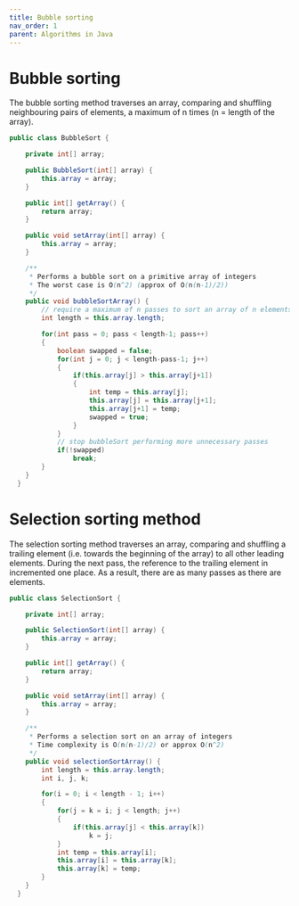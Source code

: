 ```yaml
---
title: Bubble sorting
nav_order: 1
parent: Algorithms in Java
---
```


# Bubble sorting

The bubble sorting method traverses an array, comparing and shuffling neighbouring pairs of elements, a maximum of n times (n = length of the array).

```java
public class BubbleSort {

    private int[] array;

    public BubbleSort(int[] array) {
        this.array = array;
    }

    public int[] getArray() {
        return array;
    }

    public void setArray(int[] array) {
        this.array = array;
    }

    /**
     * Performs a bubble sort on a primitive array of integers
     * The worst case is O(n^2) (approx of O(n(n-1)/2))
     */
    public void bubbleSortArray() {
        // require a maximum of n passes to sort an array of n elements
        int length = this.array.length;

        for(int pass = 0; pass < length-1; pass++)
        {
            boolean swapped = false;
            for(int j = 0; j < length-pass-1; j++)
            {
                if(this.array[j] > this.array[j+1])
                {
                    int temp = this.array[j];
                    this.array[j] = this.array[j+1];
                    this.array[j+1] = temp;
                    swapped = true;
                }
            }
            // stop bubbleSort performing more unnecessary passes
            if(!swapped)
                break;
        }
    }
  }
```

# Selection sorting method

The selection sorting method traverses an array, comparing and shuffling a trailing element (i.e. towards the beginning of the array) to all other leading elements. During the next pass, the reference to the trailing element in incremented one place. As a result, there are as many passes as there are elements.

```java
public class SelectionSort {

    private int[] array;

    public SelectionSort(int[] array) {
        this.array = array;
    }

    public int[] getArray() {
        return array;
    }

    public void setArray(int[] array) {
        this.array = array;
    }

    /**
     * Performs a selection sort on an array of integers
     * Time complexity is O(n(n-1)/2) or approx O(n^2)
     */
    public void selectionSortArray() {
        int length = this.array.length;
        int i, j, k;

        for(i = 0; i < length - 1; i++)
        {
            for(j = k = i; j < length; j++)
            {
                if(this.array[j] < this.array[k])
                    k = j;
            }
            int temp = this.array[i];
            this.array[i] = this.array[k];
            this.array[k] = temp;
        }
    }
  }
```
